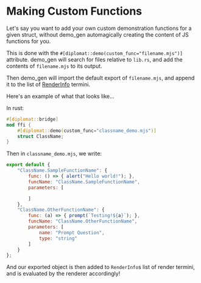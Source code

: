 # Making Custom Functions

Let's say you want to add your own custom demonstration functions for a given struct, without demo_gen automagically creating the content of JS functions for you.

This is done with the `#[diplomat::demo(custom_func="filename.mjs")]` attribute. demo_gen will search for files relative to `lib.rs`, and add the contents of `filename.mjs` to its output.

Then demo_gen will import the default export of `filename.mjs`, and append it to the list of [RenderInfo](https://github.com/rust-diplomat/diplomat/blob/main/docs/demo_gen.md#step-two-constructing-renderinfo) termini.

Here's an example of what that looks like...

In rust:

```rs
#[diplomat::bridge]
mod ffi {
    #[diplomat::demo(custom_func="classname_demo.mjs")]
    struct ClassName;
}


```

Then in `classname_demo.mjs`, we write:

```js
export default {
    "ClassName.SampleFunctionName": {
        func: () => { alert("Hello world!"); },
        funcName: "ClassName.SampleFunctionName",
        parameters: [

        ]
    },
    "ClassName.OtherFunctionName": {
        func: (a) => { prompt(`Testing!${a}`); },
        funcName: "ClassName.OtherFunctionName",
        parameters: [
            name: "Prompt Question",
            type: "string"
        ]
    }
};
```

And our exported object is then added to `RenderInfo`s list of render termini, and is evaluated by the renderer accordingly!